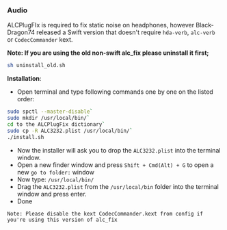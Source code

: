 ### Audio

ALCPlugFIx is required to fix static noise on headphones, however Black-Dragon74 released a Swift version that doesn't require `hda-verb`, `alc-verb` or `CodecCommander` kext. 

**Note: If you are using the old non-swift alc_fix please uninstall it first;**
```bash
sh uninstall_old.sh
```

**Installation**:

- Open terminal and type following commands one by one on the listed order:
```bash
sudo spctl --master-disable`
sudo mkdir /usr/local/bin/`
cd to the ALCPlugFix dictionary`
sudo cp -R ALC3232.plist /usr/local/bin/`
./install.sh
```
- Now the installer will ask you to drop the `ALC3232.plist` into the terminal window.
- Open a new finder window and press `Shift + Cmd(Alt) + G` to open a new `go to folder:` window
- Now type: `/usr/local/bin/`
- Drag the `ALC3232.plist` from the `/usr/local/bin` folder into the terminal window and press enter.
- Done

```text
Note: Please disable the kext CodecCommander.kext from config if you're using this version of alc_fix
```
